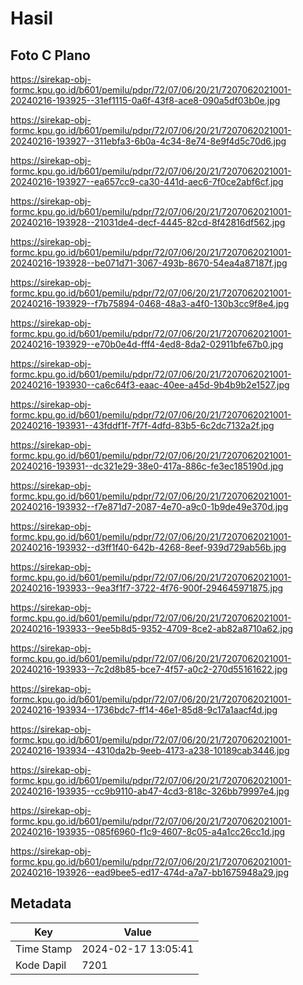 # Hasil

## Foto C Plano

https://sirekap-obj-formc.kpu.go.id/b601/pemilu/pdpr/72/07/06/20/21/7207062021001-20240216-193925--31ef1115-0a6f-43f8-ace8-090a5df03b0e.jpg

https://sirekap-obj-formc.kpu.go.id/b601/pemilu/pdpr/72/07/06/20/21/7207062021001-20240216-193927--311ebfa3-6b0a-4c34-8e74-8e9f4d5c70d6.jpg

https://sirekap-obj-formc.kpu.go.id/b601/pemilu/pdpr/72/07/06/20/21/7207062021001-20240216-193927--ea657cc9-ca30-441d-aec6-7f0ce2abf6cf.jpg

https://sirekap-obj-formc.kpu.go.id/b601/pemilu/pdpr/72/07/06/20/21/7207062021001-20240216-193928--21031de4-decf-4445-82cd-8f42816df562.jpg

https://sirekap-obj-formc.kpu.go.id/b601/pemilu/pdpr/72/07/06/20/21/7207062021001-20240216-193928--be071d71-3067-493b-8670-54ea4a87187f.jpg

https://sirekap-obj-formc.kpu.go.id/b601/pemilu/pdpr/72/07/06/20/21/7207062021001-20240216-193929--f7b75894-0468-48a3-a4f0-130b3cc9f8e4.jpg

https://sirekap-obj-formc.kpu.go.id/b601/pemilu/pdpr/72/07/06/20/21/7207062021001-20240216-193929--e70b0e4d-fff4-4ed8-8da2-02911bfe67b0.jpg

https://sirekap-obj-formc.kpu.go.id/b601/pemilu/pdpr/72/07/06/20/21/7207062021001-20240216-193930--ca6c64f3-eaac-40ee-a45d-9b4b9b2e1527.jpg

https://sirekap-obj-formc.kpu.go.id/b601/pemilu/pdpr/72/07/06/20/21/7207062021001-20240216-193931--43fddf1f-7f7f-4dfd-83b5-6c2dc7132a2f.jpg

https://sirekap-obj-formc.kpu.go.id/b601/pemilu/pdpr/72/07/06/20/21/7207062021001-20240216-193931--dc321e29-38e0-417a-886c-fe3ec185190d.jpg

https://sirekap-obj-formc.kpu.go.id/b601/pemilu/pdpr/72/07/06/20/21/7207062021001-20240216-193932--f7e871d7-2087-4e70-a9c0-1b9de49e370d.jpg

https://sirekap-obj-formc.kpu.go.id/b601/pemilu/pdpr/72/07/06/20/21/7207062021001-20240216-193932--d3ff1f40-642b-4268-8eef-939d729ab56b.jpg

https://sirekap-obj-formc.kpu.go.id/b601/pemilu/pdpr/72/07/06/20/21/7207062021001-20240216-193933--9ea3f1f7-3722-4f76-900f-294645971875.jpg

https://sirekap-obj-formc.kpu.go.id/b601/pemilu/pdpr/72/07/06/20/21/7207062021001-20240216-193933--9ee5b8d5-9352-4709-8ce2-ab82a8710a62.jpg

https://sirekap-obj-formc.kpu.go.id/b601/pemilu/pdpr/72/07/06/20/21/7207062021001-20240216-193933--7c2d8b85-bce7-4f57-a0c2-270d55161622.jpg

https://sirekap-obj-formc.kpu.go.id/b601/pemilu/pdpr/72/07/06/20/21/7207062021001-20240216-193934--1736bdc7-ff14-46e1-85d8-9c17a1aacf4d.jpg

https://sirekap-obj-formc.kpu.go.id/b601/pemilu/pdpr/72/07/06/20/21/7207062021001-20240216-193934--4310da2b-9eeb-4173-a238-10189cab3446.jpg

https://sirekap-obj-formc.kpu.go.id/b601/pemilu/pdpr/72/07/06/20/21/7207062021001-20240216-193935--cc9b9110-ab47-4cd3-818c-326bb79997e4.jpg

https://sirekap-obj-formc.kpu.go.id/b601/pemilu/pdpr/72/07/06/20/21/7207062021001-20240216-193935--085f6960-f1c9-4607-8c05-a4a1cc26cc1d.jpg

https://sirekap-obj-formc.kpu.go.id/b601/pemilu/pdpr/72/07/06/20/21/7207062021001-20240216-193926--ead9bee5-ed17-474d-a7a7-bb1675948a29.jpg


## Metadata

| Key        | Value               |
| ---------- | ------------------- |
| Time Stamp | 2024-02-17 13:05:41 |
| Kode Dapil | 7201                |



